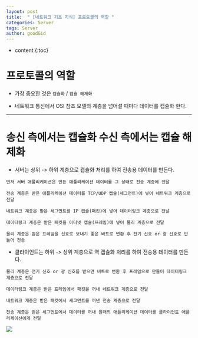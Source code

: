 ```yaml
---
layout: post
title:  " [네트워크 기초 지식] 프로토콜의 역할 "
categories: Server
tags: Server
author: goodGid
---
```

* content
{:toc}


# 프로토콜의 역할

* 가장 중요한 것은 `캡슐화` / `캡슐 해제화`

* 네트워크 통신에서 OSI 참조 모델의 계층을 넘어설 때마다 데이터를 캡슐화 한다.

---

# 송신 측에서는 캡슐화 수신 측에서는 캡슐 해제화

* 서버는 상위 -> 하위 계층으로 캡슐화 처리를 하여 전송용 데이터를 만든다.

```
먼저 서버 애플리케이션은 만든 애플리케이션 데이터를 그 상태로 전송 계층에 전달

전송 계층은 받은 애플리케이션 데이터를 TCP/UDP 캡슐(세그먼트)에 넣어 네트워크 계층으로 전달

네트워크 계층은 받은 세그먼트를 IP 캡슐(패킷)에 넣어 데이터링크 계층으로 전달

데이터링크 계층은 받은 패킷을 이더넷 캡슐(프레임)에 넣어 물리 계층으로 전달

물리 계층은 받은 프레임을 신호로 보내기 좋은 비트로 변환 후 전기 신호 or 광 신호로 만들어 전송
```

* 클라이언트는 하위 -> 상위 계층으로 역 캡슐화 처리를 하여 전송용 데이터를 만든다.

```
물리 계층은 전기 신호 or 광 신호를 받으면 비트로 변환 후 프레임으로 만들어 데이터링크 계층으로 전달

데이터링크 계층은 받은 프레임에서 패킷을 꺼내 네트워크 계층으로 전달

네트워크 계층은 받은 패킷에서 세그먼트를 꺼낸 전송 계층으로 전달

전송 계층은 받은 세그먼트에서 데이터를 꺼내 원래의 애플리케이션 데이터를 클라이언트 애플리케이션에게 전달
```



![](/assets/img/server/role_of_the_protocol_1.png)



